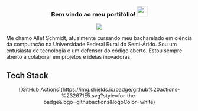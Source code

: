 <h3 align="center">
  Bem vindo ao meu portifólio!
  <img src="https://media.giphy.com/media/hvRJCLFzcasrR4ia7z/giphy.gif" width="28">
</h3>
<p align="center">
  <a href="https://github.com/CodeWhiteWeb/CodeWhiteWeb"><img src="https://readme-typing-svg.herokuapp.com?color=%2336BCF7&center=true&vCenter=true&lines=I+am+Allef+Schmidt;Eu+sou+Allef+Schmidt;Frotend+Developer;Backend+Developer;Bot+Developer;Mobile+Developer+%3C3"></a>
</p>

Me chamo Allef Schmidt, atualmente cursando meu bacharelado em ciência da computação na Universidade Federal Rural do Semi-Árido. Sou um entusiasta de tecnologia e um defensor do código aberto. Estou sempre aberto a colaborar em projetos e ideias inovadoras. 

## Tech Stack
<p align="center">
![GitHub Actions](https://img.shields.io/badge/github%20actions-%232671E5.svg?style=for-the-badge&logo=githubactions&logoColor=white)

  

</p>
